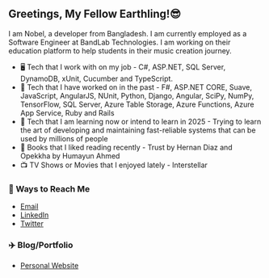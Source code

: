 ## Greetings, My Fellow Earthling!😎

I am Nobel, a developer from Bangladesh. I am currently employed as a Software Engineer at BandLab Technologies. I am working on their education platform to help students in their music creation journey.

+ 🖥️ Tech that I work with on my job - C#, ASP.NET, SQL Server, DynamoDB, xUnit, Cucumber and TypeScript.
+ 💾 Tech that I have worked on in the past - F#, ASP.NET CORE, Suave, JavaScript, AngularJS, NUnit, Python, Django, Angular, SciPy, NumPy, TensorFlow, SQL Server, Azure Table Storage, Azure Functions, Azure App Service, Ruby and Rails
+ 🌱 Tech that I am learning now or intend to learn in 2025 - Trying to learn the art of developing and maintaining fast-reliable systems that can be used by millions of people
+ 📗 Books that I liked reading recently - Trust by Hernan Diaz and Opekkha by Humayun Ahmed
+ 📺 TV Shows or Movies that I enjoyed lately - Interstellar

### 🔗 Ways to Reach Me

+ [Email](mailto:asif.nobel+github_contact@gmail.com)
+ [LinkedIn](https://www.linkedin.com/in/asifulnobel)
+ [Twitter](https://twitter.com/Asiful_Nobel)

### ✈️ Blog/Portfolio

+ [Personal Website](https://asifulnobel.github.io/)
